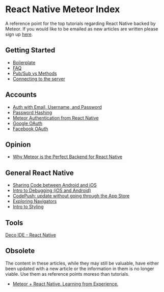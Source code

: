 # React Native Meteor Index

A reference point for the top tutorials regarding React Native backed by Meteor. If you would like to be emailed as new articles are written please sign up [here](http://www.handlebarlabs.com/email-list).

## Getting Started

- [Boilerplate](http://blog.differential.com/react-native-meteor-boilerplate/)
- [FAQ](https://medium.com/@spencer_carli/react-native-meteor-faq-919af1db7239#.z5kjham6w)
- [Pub/Sub vs Methods](https://medium.com/@spencer_carli/pub-sub-versus-methods-in-react-native-meteor-eb9213a77633#.mc50h2wgr)
- [Connecting to the server](http://blog.differential.com/easily-connect-react-native-to-a-meteor-server/)

## Accounts

- [Auth with Email, Username, and Password](https://medium.com/@spencer_carli/react-native-meteor-auth-with-email-username-and-password-d2085c732276#.3belsh708)
- [Password Hashing](http://blog.differential.com/password-hashing-for-meteor-react-native/)
- [Meteor Authentication from React Native](http://blog.differential.com/meteor-authentication-from-react-native/)
- [Google OAuth](http://blog.differential.com/meteor-google-oauth-from-react-native/)
- [Facebook OAuth](https://medium.com/@spencer_carli/react-native-meteor-oauth-with-facebook-3d1346d7cdb7#.mo4dh027o)

## Opinion
- [Why Meteor is the Perfect Backend for React Native](https://medium.com/@spencer_carli/why-meteor-is-the-perfect-backend-for-react-native-4c8a776726c2#.yxedfy5o0)

## General React Native

- [Sharing Code between Android and iOS](http://blog.differential.com/sharing-code-between-android-and-ios-in-react-native/)
- [Intro to Debugging (iOS and Android)](http://blog.differential.com/intro-to-debugging-react-native-ios-and-android/)
- [CodePush: update without going through the App Store](http://blog.differential.com/react-native-codepush/)
- [Exploring Navigators](https://medium.com/@spencer_carli/exploring-navigators-in-react-native-869b6ab47e0f#.gmf19she4)
- [Intro to Styling](https://medium.com/the-react-native-log/intro-to-styling-in-react-native-c2c942bf1306#.e7a4la5fg)

## Tools
[Deco IDE - React Native](https://www.decosoftware.com/)

## Obsolete

The content in these articles, while they may still be valuable, have either been updated with a new article or the information in them is no longer viable. Use them as reference points moreso than tutorials.

- [Meteor + React Native. Learning from Experience.](http://blog.differential.com/meteor-react-native-learning-from-experience/)

